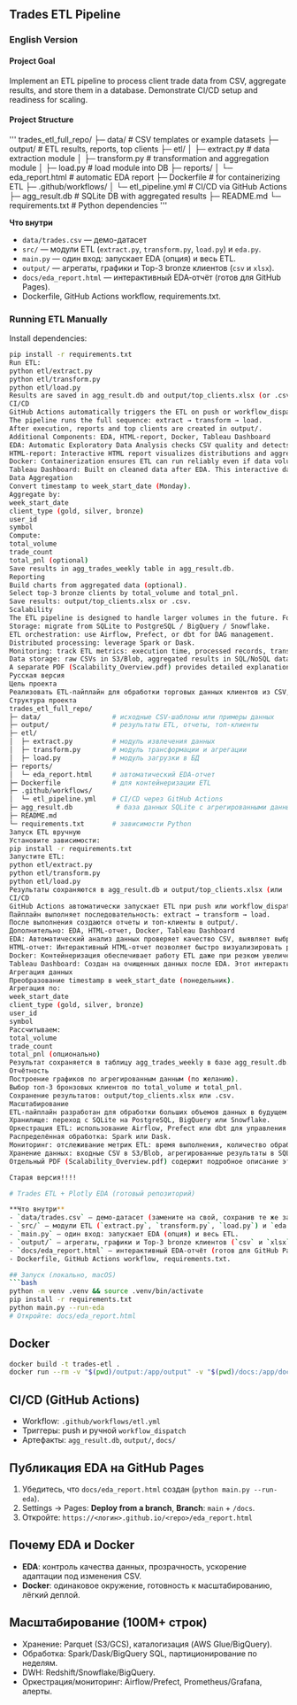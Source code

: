 ## Trades ETL Pipeline

### English Version

#### Project Goal
Implement an ETL pipeline to process client trade data from CSV, aggregate results, and store them in a database. Demonstrate CI/CD setup and readiness for scaling.

#### Project Structure
'''
trades_etl_full_repo/
├─ data/                  # CSV templates or example datasets
├─ output/                # ETL results, reports, top clients
├─ etl/
│  ├─ extract.py          # data extraction module
│  ├─ transform.py        # transformation and aggregation module
│  ├─ load.py             # load module into DB
├─ reports/
│  └─ eda_report.html     # automatic EDA report
├─ Dockerfile             # for containerizing ETL
├─ .github/workflows/
│  └─ etl_pipeline.yml    # CI/CD via GitHub Actions
├─ agg_result.db          # SQLite DB with aggregated results
├─ README.md
└─ requirements.txt       # Python dependencies
'''

**Что внутри**
- `data/trades.csv` — демо-датасет
- `src/` — модули ETL (`extract.py`, `transform.py`, `load.py`) и `eda.py`.
- `main.py` — один вход: запускает EDA (опция) и весь ETL.
- `output/` — агрегаты, графики и Top-3 bronze клиентов (`csv` и `xlsx`).
- `docs/eda_report.html` — интерактивный EDA‑отчёт (готов для GitHub Pages).
- Dockerfile, GitHub Actions workflow, requirements.txt.

### Running ETL Manually
Install dependencies:
```bash
pip install -r requirements.txt
Run ETL:
python etl/extract.py
python etl/transform.py
python etl/load.py
Results are saved in agg_result.db and output/top_clients.xlsx (or .csv).
CI/CD
GitHub Actions automatically triggers the ETL on push or workflow_dispatch.
The pipeline runs the full sequence: extract → transform → load.
After execution, reports and top clients are created in output/.
Additional Components: EDA, HTML-report, Docker, Tableau Dashboard
EDA: Automatic Exploratory Data Analysis checks CSV quality and detects outliers or missing values.
HTML-report: Interactive HTML report visualizes distributions and aggregations for quick data quality checks.
Docker: Containerization ensures ETL can run reliably even if data volume increases sharply, guaranteeing reproducibility across environments.
Tableau Dashboard: Built on cleaned data after EDA. This interactive dashboard serves as a prototype for more modern “live” dashboard solutions instead of static plots.
Data Aggregation
Convert timestamp to week_start_date (Monday).
Aggregate by:
week_start_date
client_type (gold, silver, bronze)
user_id
symbol
Compute:
total_volume
trade_count
total_pnl (optional)
Save results in agg_trades_weekly table in agg_result.db.
Reporting
Build charts from aggregated data (optional).
Select top-3 bronze clients by total_volume and total_pnl.
Save results: output/top_clients.xlsx or .csv.
Scalability
The ETL pipeline is designed to handle larger volumes in the future. For datasets >100M rows:
Storage: migrate from SQLite to PostgreSQL / BigQuery / Snowflake.
ETL orchestration: use Airflow, Prefect, or dbt for DAG management.
Distributed processing: leverage Spark or Dask.
Monitoring: track ETL metrics: execution time, processed records, transformation errors, missing data.
Data storage: raw CSVs in S3/Blob, aggregated results in SQL/NoSQL databases.
A separate PDF (Scalability_Overview.pdf) provides detailed explanations of these cloud-based scaling options.
Русская версия
Цель проекта
Реализовать ETL-пайплайн для обработки торговых данных клиентов из CSV, агрегировать результаты и сохранять их в базу данных. Продемонстрировать настройку CI/CD и готовность решения к масштабированию.
Структура проекта
trades_etl_full_repo/
├─ data/                  # исходные CSV-шаблоны или примеры данных
├─ output/                # результаты ETL, отчеты, топ-клиенты
├─ etl/
│  ├─ extract.py          # модуль извлечения данных
│  ├─ transform.py        # модуль трансформации и агрегации
│  ├─ load.py             # модуль загрузки в БД
├─ reports/
│  └─ eda_report.html     # автоматический EDA-отчет
├─ Dockerfile             # для контейнеризации ETL
├─ .github/workflows/
│  └─ etl_pipeline.yml    # CI/CD через GitHub Actions
├─ agg_result.db           # база данных SQLite с агрегированными данными
├─ README.md
└─ requirements.txt       # зависимости Python
Запуск ETL вручную
Установите зависимости:
pip install -r requirements.txt
Запустите ETL:
python etl/extract.py
python etl/transform.py
python etl/load.py
Результаты сохраняются в agg_result.db и output/top_clients.xlsx (или .csv).
CI/CD
GitHub Actions автоматически запускает ETL при push или workflow_dispatch.
Пайплайн выполняет последовательность: extract → transform → load.
После выполнения создаются отчеты и топ-клиенты в output/.
Дополнительно: EDA, HTML-отчет, Docker, Tableau Dashboard
EDA: Автоматический анализ данных проверяет качество CSV, выявляет выбросы и пропуски.
HTML-отчет: Интерактивный HTML-отчет позволяет быстро визуализировать распределения и агрегации, удобно для контроля качества данных.
Docker: Контейнеризация обеспечивает работу ETL даже при резком увеличении объема данных, гарантируя воспроизводимость в любом окружении.
Tableau Dashboard: Создан на очищенных данных после EDA. Этот интерактивный дэшборд служит прототипом более современного решения «живых» дэшбордов вместо статичных графиков.
Агрегация данных
Преобразование timestamp в week_start_date (понедельник).
Агрегация по:
week_start_date
client_type (gold, silver, bronze)
user_id
symbol
Рассчитываем:
total_volume
trade_count
total_pnl (опционально)
Результат сохраняется в таблицу agg_trades_weekly в базе agg_result.db.
Отчётность
Построение графиков по агрегированным данным (по желанию).
Выбор топ-3 бронзовых клиентов по total_volume и total_pnl.
Сохранение результатов: output/top_clients.xlsx или .csv.
Масштабирование
ETL-пайплайн разработан для обработки больших объемов данных в будущем. Для наборов данных >100 млн строк рекомендуется:
Хранилище: переход с SQLite на PostgreSQL, BigQuery или Snowflake.
Оркестрация ETL: использование Airflow, Prefect или dbt для управления DAG.
Распределённая обработка: Spark или Dask.
Мониторинг: отслеживание метрик ETL: время выполнения, количество обработанных записей, ошибки трансформации, пропуски.
Хранение данных: входные CSV в S3/Blob, агрегированные результаты в SQL/NoSQL.
Отдельный PDF (Scalability_Overview.pdf) содержит подробное описание этих решений и архитектурных подходов для масштабирования ETL в облаке.

Старая версия!!!!

# Trades ETL + Plotly EDA (готовый репозиторий)

**Что внутри**
- `data/trades.csv` — демо-датасет (замените на свой, сохранив те же заголовки).
- `src/` — модули ETL (`extract.py`, `transform.py`, `load.py`) и `eda.py`.
- `main.py` — один вход: запускает EDA (опция) и весь ETL.
- `output/` — агрегаты, графики и Top-3 bronze клиентов (`csv` и `xlsx`).
- `docs/eda_report.html` — интерактивный EDA‑отчёт (готов для GitHub Pages).
- Dockerfile, GitHub Actions workflow, requirements.txt.

## Запуск (локально, macOS)
```bash
python -m venv .venv && source .venv/bin/activate
pip install -r requirements.txt
python main.py --run-eda
# Откройте: docs/eda_report.html
```

## Docker
```bash
docker build -t trades-etl .
docker run --rm -v "$(pwd)/output:/app/output" -v "$(pwd)/docs:/app/docs" trades-etl
```

## CI/CD (GitHub Actions)
- Workflow: `.github/workflows/etl.yml`
- Триггеры: push и ручной `workflow_dispatch`
- Артефакты: `agg_result.db`, `output/`, `docs/`

## Публикация EDA на GitHub Pages
1. Убедитесь, что `docs/eda_report.html` создан (`python main.py --run-eda`).
2. Settings → Pages: **Deploy from a branch**, **Branch**: `main` + `/docs`.
3. Откройте: `https://<логин>.github.io/<repo>/eda_report.html`

## Почему EDA и Docker
- **EDA**: контроль качества данных, прозрачность, ускорение адаптации под изменения CSV.
- **Docker**: одинаковое окружение, готовность к масштабированию, лёгкий деплой.

## Масштабирование (100M+ строк)
- Хранение: Parquet (S3/GCS), каталогизация (AWS Glue/BigQuery).
- Обработка: Spark/Dask/BigQuery SQL, партиционирование по неделям.
- DWH: Redshift/Snowflake/BigQuery.
- Оркестрация/мониторинг: Airflow/Prefect, Prometheus/Grafana, алерты.
